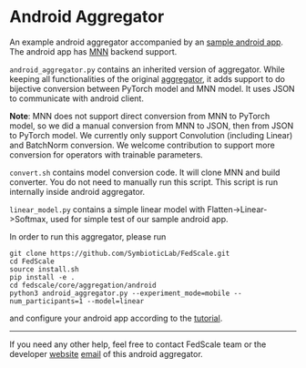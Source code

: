 # Android Aggregator

An example android aggregator accompanied by an [sample android app](https://github.com/SymbioticLab/FedScale/fedscale/core/execution/android). The android app has [MNN](https://github.com/alibaba/MNN) backend support.

`android_aggregator.py` contains an inherited version of aggregator. While keeping all functionalities of the original [aggregator](https://github.com/SymbioticLab/FedScale/blob/master/fedscale/core/aggregation/aggregator.py), it adds support to do bijective conversion between PyTorch model and MNN model. It uses JSON to communicate with android client.

**Note**:
MNN does not support direct conversion from MNN to PyTorch model, so we did a manual conversion from MNN to JSON, then from JSON to PyTorch model. We currently only support Convolution (including Linear) and BatchNorm conversion. We welcome contribution to support more conversion for operators with trainable parameters.

`convert.sh` contains model conversion code. It will clone MNN and build converter. You do not need to manually run this script. This script is run internally inside android aggregator.

`linear_model.py` contains a simple linear model with Flatten->Linear->Softmax, used for simple test of our sample android app.

In order to run this aggregator, please run
```
git clone https://github.com/SymbioticLab/FedScale.git
cd FedScale
source install.sh
pip install -e .
cd fedscale/core/aggregation/android
python3 android_aggregator.py --experiment_mode=mobile --num_participants=1 --model=linear
```
and configure your android app according to the [tutorial](https://github.com/SymbioticLab/FedScale/fedscale/core/execution/android/README.md).

---
If you need any other help, feel free to contact FedScale team or the developer [website](https://continue-revolution.github.io) [email](mailto:continuerevolution@gmail.com) of this android aggregator.
